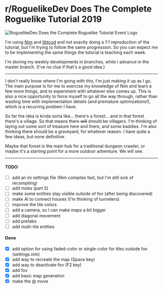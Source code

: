 # r/RoguelikeDev Does The Complete Roguelike Tutorial 2019
![RoguelikeDev Does the Complete Roguelike Tutorial Event Logo](https://i.imgur.com/3MAzEp1.png)

I'm using [Nim](https://nim-lang.org/) and [libtcod](https://github.com/Vladar4/libtcod_nim) and not exactly doing a 1:1 reproduction of the tutorial, but I'm trying to follow the same progression. So you can expect me to be implementing the same things the tutorial is teaching each week.

I'm storing my weekly developments in branches, while I advance in the master branch. (I've no clue if that's a good idea.)

---

I don't really know where I'm going with this, I'm just making it up as I go. The main purpose is for me to exercise my knowledge of Nim and learn a few more things, and to experiment with whatever else comes up. This is also a nice opportunity to force myself to go all the way through, rather than wasting time with implementation details (and premature optimizations!), which is a recurring problem I have.

So far the idea is kinda sorta like... there's a forest... and in that forest there's a village. So that means there ~~will~~ should be villagers. I'm thinking of laying out some sort of treasure here and there, and some baddies. I'm also thinking there should be a graveyard, for whatever reason. I have quite a few ideas, but none definitive. 

Maybe that forest is the main hub for a traditional dungeon crawler, or maybe it's a starting point for a more outdoor adventure. We will see.

---

#### **TODO:**
- [ ] add an ini settings file (Nim compiles fast, but I'm still sick of recompiling)
- [ ] add mobs (part 5)
- [ ] make some entities stay visible outside of fov (after being discovered)
- [ ] make AI to connect houses (I'm thinking of tunnelers)
- [ ] improve the tile colors
- [ ] add a camera, so I can make maps a bit bigger 
- [ ] add diagonal movement
- [ ] add prefabs
- [ ] add multi-tile entities

#### **Done**
- [x] add option for using faded-color or single-color for tiles outside fov (settings.nim)
- [x] add way to recreate the map (Space key)
- [x] add way to deactivate fov (F2 key)
- [x] add fov
- [x] add basic map generation
- [x] make the @ move
